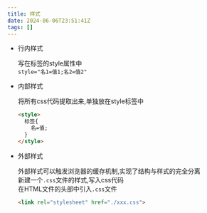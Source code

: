 ```yaml
---
title: 样式
date: 2024-06-06T23:51:41Z
tags: []
---
```


* 行内样式

  写在标签的style属性中  
  ​`style="名1=值1;名2=值2"`​
* 内部样式

  将所有css代码提取出来,单独放在style标签中

  ```html
  <style>
    标签{
      名=值;
    }
  </style>
  ```
  
* 外部样式

  外部样式可以触发浏览器的缓存机制,实现了结构与样式的完全分离  
  新建一个`.css`​文件的样式,写入css代码  
  在HTML文件的头部中引入`.css`​文件

  ```html
  <link rel="stylesheet" href="./xxx.css">
  ```
